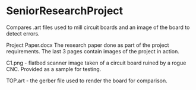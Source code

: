 # SeniorResearchProject
Compares .art files used to mill circuit boards and an image of the board to detect errors.

Project Paper.docx
  The research paper done as part of the project requirements. The last 3 pages contain images of the project in action.
  
C1.png - flatbed scanner image taken of a circuit board ruined by a rogue CNC. Provided as a sample for testing.

TOP.art - the gerber file used to render the board for comparison.
